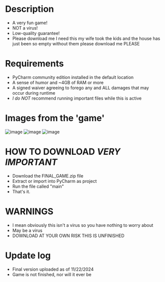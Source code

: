 # Description
  * A very fun game!
  * NOT a virus!
  * Low-quality guarantee!
  * Please download me I need this my wife took the kids and the house has just been so empty without them please download me PLEASE

# Requirements
  * PyCharm community edition installed in the default location
  * A sense of humor and ~4GB of RAM or more
  * A signed waiver agreeing to forego any and ALL damages that may occur during runtime
  * *I do NOT* recommend running important files while this is active

# Images from the 'game'
![image](https://github.com/user-attachments/assets/cf8da143-dd27-4b0b-a1e9-26e0c4da9171)
![image](https://github.com/user-attachments/assets/5544a3a9-1572-4ac8-9789-b5b44c157e41)
![image](https://github.com/user-attachments/assets/4d13591e-f5b8-4bcf-bda6-66cb4d3db635)


# HOW TO DOWNLOAD *VERY IMPORTANT*
  * Download the FINAL_GAME.zip file
  * Extract or import into PyCharm as project
  * Run the file called "main"
  * That's it.

# WARNINGS
  * I mean obviously this isn't a virus so you have nothing to worry about
  * May be a virus
  * DOWNLOAD AT YOUR OWN RISK THIS IS UNFINISHED

# Update log
  * Final version uploaded as of 11/22/2024
  * Game is not finished, nor will it ever be
